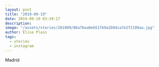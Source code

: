 ```yaml
---
layout: post
title: "2019-09-19"
date: 2019-09-19 03:29:17
description: 
image: "/assets/stories/201909/86a7bea0eb517b9a2b94ca7e2f2109aa.jpg"
author: Elise Plain
tags: 
  - stories
  - instagram
---
```


Madrid
<p></p>
